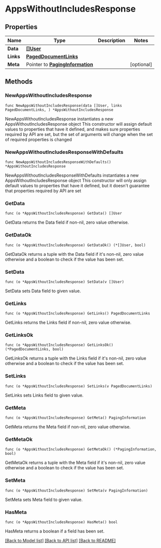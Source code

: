 # AppsWithoutIncludesResponse

## Properties

Name | Type | Description | Notes
------------ | ------------- | ------------- | -------------
**Data** | [**[]User**](User.md) |  | 
**Links** | [**PagedDocumentLinks**](PagedDocumentLinks.md) |  | 
**Meta** | Pointer to [**PagingInformation**](PagingInformation.md) |  | [optional] 

## Methods

### NewAppsWithoutIncludesResponse

`func NewAppsWithoutIncludesResponse(data []User, links PagedDocumentLinks, ) *AppsWithoutIncludesResponse`

NewAppsWithoutIncludesResponse instantiates a new AppsWithoutIncludesResponse object
This constructor will assign default values to properties that have it defined,
and makes sure properties required by API are set, but the set of arguments
will change when the set of required properties is changed

### NewAppsWithoutIncludesResponseWithDefaults

`func NewAppsWithoutIncludesResponseWithDefaults() *AppsWithoutIncludesResponse`

NewAppsWithoutIncludesResponseWithDefaults instantiates a new AppsWithoutIncludesResponse object
This constructor will only assign default values to properties that have it defined,
but it doesn't guarantee that properties required by API are set

### GetData

`func (o *AppsWithoutIncludesResponse) GetData() []User`

GetData returns the Data field if non-nil, zero value otherwise.

### GetDataOk

`func (o *AppsWithoutIncludesResponse) GetDataOk() (*[]User, bool)`

GetDataOk returns a tuple with the Data field if it's non-nil, zero value otherwise
and a boolean to check if the value has been set.

### SetData

`func (o *AppsWithoutIncludesResponse) SetData(v []User)`

SetData sets Data field to given value.


### GetLinks

`func (o *AppsWithoutIncludesResponse) GetLinks() PagedDocumentLinks`

GetLinks returns the Links field if non-nil, zero value otherwise.

### GetLinksOk

`func (o *AppsWithoutIncludesResponse) GetLinksOk() (*PagedDocumentLinks, bool)`

GetLinksOk returns a tuple with the Links field if it's non-nil, zero value otherwise
and a boolean to check if the value has been set.

### SetLinks

`func (o *AppsWithoutIncludesResponse) SetLinks(v PagedDocumentLinks)`

SetLinks sets Links field to given value.


### GetMeta

`func (o *AppsWithoutIncludesResponse) GetMeta() PagingInformation`

GetMeta returns the Meta field if non-nil, zero value otherwise.

### GetMetaOk

`func (o *AppsWithoutIncludesResponse) GetMetaOk() (*PagingInformation, bool)`

GetMetaOk returns a tuple with the Meta field if it's non-nil, zero value otherwise
and a boolean to check if the value has been set.

### SetMeta

`func (o *AppsWithoutIncludesResponse) SetMeta(v PagingInformation)`

SetMeta sets Meta field to given value.

### HasMeta

`func (o *AppsWithoutIncludesResponse) HasMeta() bool`

HasMeta returns a boolean if a field has been set.


[[Back to Model list]](../README.md#documentation-for-models) [[Back to API list]](../README.md#documentation-for-api-endpoints) [[Back to README]](../README.md)


